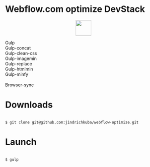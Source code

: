 # Webflow.com optimize DevStack

<p align="center">
  <a href="http://gulpjs.com">
    <img width="50" src="https://raw.githubusercontent.com/gulpjs/artwork/master/gulp-2x.png" style="max-width:100%;">
  </a>
 </p>
Gulp <br />
Gulp-concat <br />
Gulp-clean-css <br />
Gulp-imagemin <br />
Gulp-replace <br />
Gulp-htmlmin <br />
Gulp-minfy<br />
<br />
Browser-sync

# Downloads
<pre><code>
$ git clone git@github.com:jindrichkuba/webflow-optimize.git
</code></pre>

# Launch
<pre><code>
$ gulp
</code></pre>

